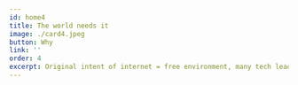 ```yaml
---
id: home4
title: The world needs it
image: ./card4.jpeg
button: Why
link: ''
order: 4
excerpt: Original intent of internet = free environment, many tech leaders complain today = algorythms exploit us today's internet is centralized and controlled by large IT companies because they own & operate the data centers current alternatives are pain killers put overcomplex & expensive, threefold technology makes original vision possible = owned by everyone, anywhere.
---
```

